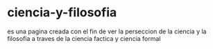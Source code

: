 # ciencia-y-filosofia
es una pagina creada con el fin de ver la perseccion de la ciencia y la filosofia a traves de la ciencia factica y ciencia formal
